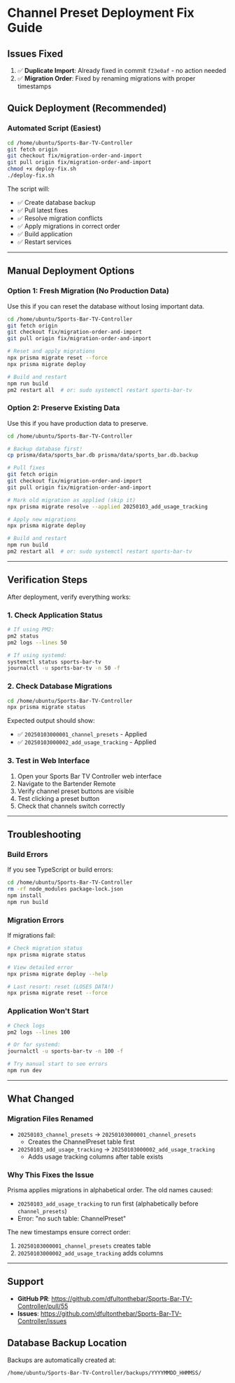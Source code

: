 # Channel Preset Deployment Fix Guide

## Issues Fixed
1. ✅ **Duplicate Import**: Already fixed in commit `f23e0af` - no action needed
2. ✅ **Migration Order**: Fixed by renaming migrations with proper timestamps

## Quick Deployment (Recommended)

### Automated Script (Easiest)
```bash
cd /home/ubuntu/Sports-Bar-TV-Controller
git fetch origin
git checkout fix/migration-order-and-import
git pull origin fix/migration-order-and-import
chmod +x deploy-fix.sh
./deploy-fix.sh
```

The script will:
- ✅ Create database backup
- ✅ Pull latest fixes
- ✅ Resolve migration conflicts
- ✅ Apply migrations in correct order
- ✅ Build application
- ✅ Restart services

---

## Manual Deployment Options

### Option 1: Fresh Migration (No Production Data)
Use this if you can reset the database without losing important data.

```bash
cd /home/ubuntu/Sports-Bar-TV-Controller
git fetch origin
git checkout fix/migration-order-and-import
git pull origin fix/migration-order-and-import

# Reset and apply migrations
npx prisma migrate reset --force
npx prisma migrate deploy

# Build and restart
npm run build
pm2 restart all  # or: sudo systemctl restart sports-bar-tv
```

### Option 2: Preserve Existing Data
Use this if you have production data to preserve.

```bash
cd /home/ubuntu/Sports-Bar-TV-Controller

# Backup database first!
cp prisma/data/sports_bar.db prisma/data/sports_bar.db.backup

# Pull fixes
git fetch origin
git checkout fix/migration-order-and-import
git pull origin fix/migration-order-and-import

# Mark old migration as applied (skip it)
npx prisma migrate resolve --applied 20250103_add_usage_tracking

# Apply new migrations
npx prisma migrate deploy

# Build and restart
npm run build
pm2 restart all  # or: sudo systemctl restart sports-bar-tv
```

---

## Verification Steps

After deployment, verify everything works:

### 1. Check Application Status
```bash
# If using PM2:
pm2 status
pm2 logs --lines 50

# If using systemd:
systemctl status sports-bar-tv
journalctl -u sports-bar-tv -n 50 -f
```

### 2. Check Database Migrations
```bash
cd /home/ubuntu/Sports-Bar-TV-Controller
npx prisma migrate status
```

Expected output should show:
- ✅ `20250103000001_channel_presets` - Applied
- ✅ `20250103000002_add_usage_tracking` - Applied

### 3. Test in Web Interface
1. Open your Sports Bar TV Controller web interface
2. Navigate to the Bartender Remote
3. Verify channel preset buttons are visible
4. Test clicking a preset button
5. Check that channels switch correctly

---

## Troubleshooting

### Build Errors
If you see TypeScript or build errors:
```bash
cd /home/ubuntu/Sports-Bar-TV-Controller
rm -rf node_modules package-lock.json
npm install
npm run build
```

### Migration Errors
If migrations fail:
```bash
# Check migration status
npx prisma migrate status

# View detailed error
npx prisma migrate deploy --help

# Last resort: reset (LOSES DATA!)
npx prisma migrate reset --force
```

### Application Won't Start
```bash
# Check logs
pm2 logs --lines 100

# Or for systemd:
journalctl -u sports-bar-tv -n 100 -f

# Try manual start to see errors
npm run dev
```

---

## What Changed

### Migration Files Renamed
- `20250103_channel_presets` → `20250103000001_channel_presets`
  - Creates the ChannelPreset table first
- `20250103_add_usage_tracking` → `20250103000002_add_usage_tracking`
  - Adds usage tracking columns after table exists

### Why This Fixes the Issue
Prisma applies migrations in alphabetical order. The old names caused:
- `20250103_add_usage_tracking` to run first (alphabetically before `channel_presets`)
- Error: "no such table: ChannelPreset"

The new timestamps ensure correct order:
1. `20250103000001_channel_presets` creates table
2. `20250103000002_add_usage_tracking` adds columns

---

## Support

- **GitHub PR**: https://github.com/dfultonthebar/Sports-Bar-TV-Controller/pull/55
- **Issues**: https://github.com/dfultonthebar/Sports-Bar-TV-Controller/issues

## Database Backup Location
Backups are automatically created at:
```
/home/ubuntu/Sports-Bar-TV-Controller/backups/YYYYMMDD_HHMMSS/
```
